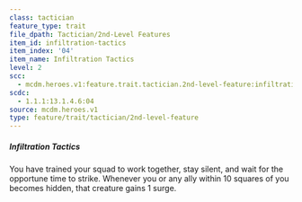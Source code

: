 ```yaml
---
class: tactician
feature_type: trait
file_dpath: Tactician/2nd-Level Features
item_id: infiltration-tactics
item_index: '04'
item_name: Infiltration Tactics
level: 2
scc:
  - mcdm.heroes.v1:feature.trait.tactician.2nd-level-feature:infiltration-tactics
scdc:
  - 1.1.1:13.1.4.6:04
source: mcdm.heroes.v1
type: feature/trait/tactician/2nd-level-feature
---
```


##### Infiltration Tactics

You have trained your squad to work together, stay silent, and wait for the opportune time to strike. Whenever you or any ally within 10 squares of you becomes hidden, that creature gains 1 surge.
